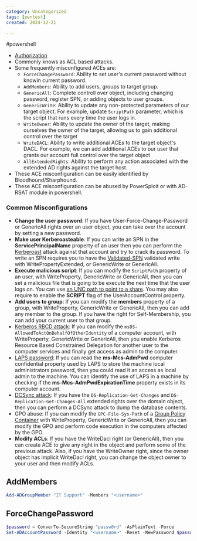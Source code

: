 ```yaml
---
category: Uncategorized
tags: [pentest]
created: 2024-12-21

---
```

#powershell
- [Authorization](Authorization.md)
- Commonly knows as ACL based attacks.
- Some frequently misconfigured ACEs are:
	- `ForceChangePassword`: Ability to set user's current password without knowin current password.
	- `AddMembers`: Ability to add users, groups to target group.
	- `GenericAll`: Complete controll over object, including changing password, register SPN, or adding objects to user groups.
	- `GenericWrite`: Ability to update any non-protected parameters of our target object. For example, update `ScriptPath` parameter, which is the script that runs every time the user logs in.
	- `WriteOwner`: Ability to update the owner of the target, making ourselves the owner of the target, allowing us to gain additional control over the target
	- `WriteDACL`: Ability to write additional ACEs to the target object's DACL. For example, we can add additional ACEs to our user that grants our account full control over the target object
	- `AllExtendedRights`: Ability to perform any action associated with the extended AD rights against the target host.
- These ACE misconfiguration can be easily identified by Bloodhound/Sharphound.
- These ACE misconfiguration can be abused by PowerSploit or with AD-RSAT module in powershell.
### Common Misconfigurations
- **Change the user password**: If you have User-Force-Change-Password or GenericAll rights over an user object, you can take over the account by setting a new password.
- **Make user Kerberoasteable**: If you can write an SPN in the **ServicePrincipalName** property of an user then you can perform the [Kerberoast](https://www.ired.team/offensive-security-experiments/active-directory-kerberos-abuse/t1208-kerberoasting) attack against that account and try to crack its password. To write an SPN requires you to have the [Validated-SPN](https://docs.microsoft.com/en-us/windows/win32/adschema/r-validated-spn) validated write with WritePropertyExtended, or GenericWrite or GenericAll.
- **Execute malicious script**: If you can modify the `ScriptPath` property of an user, with WriteProperty, GenericWrite or GenericAll, then you can set a malicious file that is going to be execute the next time that the user logs on. You can use [an UNC path to point to a share](https://www.ired.team/offensive-security-experiments/active-directory-kerberos-abuse/abusing-active-directory-acls-aces#genericwrite-on-user). You may also require to enable the **SCRIPT** flag of the UserAccountControl property.
- **Add users to group**: If you can modify the **members** property of a group, with WriteProperty, GenericWrite or GenericAll, then you can add any member to the group. If you have the right for Self-Membership, you can add your current user to that group.
- [Kerberos RBCD attack](https://www.ired.team/offensive-security-experiments/active-directory-kerberos-abuse/resource-based-constrained-delegation-ad-computer-object-take-over-and-privilged-code-execution): If you can modify the `msDS-AllowedToActOnBehalfOfOtherIdentity` of a computer account, with WriteProperty, GenericWrite or GenericAll, then you enable Kerberos Resource Based Constrained Delegation for another user to the computer services and finally get access as admin to the computer.
- [LAPS password](https://adsecurity.org/?p=3164): If you can read the **ms-Mcs-AdmPwd** computer confidential property used by LAPS to store the machine local administrators password, then you could read it an access as local admin to the machine. You can identify the use of LAPS in a machine by checking if the **ms-Mcs-AdmPwdExpirationTime** property exists in its computer account.
- [DCSync attack](https://adsecurity.org/?p=1729): If you have the `DS-Replication-Get-Changes` and `DS-Replication-Get-Changes-All` extended rights over the domain object, then you can perform a DCSync attack to dump the database contents.
- GPO abuse: If you can modify the `GPC-File-Sys-Path` of a [Group Policy Container](https://zer1t0.gitlab.io/posts/attacking_ad/#group-policy-container) with WriteProperty, GenericWrite or GenericAll, then you can modify the GPO and perform code execution in the computers affected by the GPO.
- **Modify ACLs**: If you have the WriteDacl right (or GenericAll), then you can create ACE to give any right in the object and perform some of the previous attack. Also, if you have the WriteOwner right, since the owner object has implicit WriteDacl right, you can change the object owner to your user and then modify ACLs.

## AddMembers
```powershell
Add-ADGroupMember "IT Support" -Members "<username>"
```
## ForceChangePassword
```powershell
$password = ConverTo-SecureString "passw0rd" -AsPlainText -Force
Set-ADAccountPassword -Identity "<username>" -Reset -NewPassword $password
```

